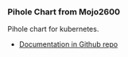 ### Pihole Chart from Mojo2600
 
Pihole chart for kubernetes.
* [Documentation in Github repo](https://github.com/MoJo2600/pihole-kubernetes)


